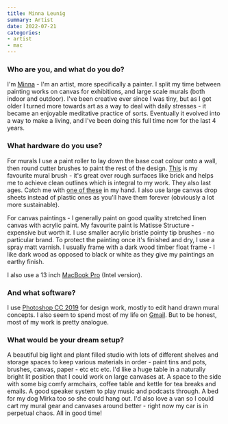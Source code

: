 ```yaml
---
title: Minna Leunig
summary: Artist
date: 2022-07-21
categories:
- artist
- mac
---
```


### Who are you, and what do you do?

I'm [Minna](http://www.minnaleunig.com/ "Minna's website.") - I'm an artist, more specifically a painter. I split my time between painting works on canvas for exhibitions, and large scale murals (both indoor and outdoor). I've been creative ever since I was tiny, but as I got older I turned more towards art as a way to deal with daily stresses - it became an enjoyable meditative practice of sorts. Eventually it evolved into a way to make a living, and I've been doing this full time now for the last 4 years.

### What hardware do you use?

For murals I use a paint roller to lay down the base coat colour onto a wall, then round cutter brushes to paint the rest of the design. [This][25mm-easy-cutter-paint-brush] is my favourite mural brush - it's great over rough surfaces like brick and helps me to achieve clean outlines which is integral to my work. They also last ages. Catch me with [one of these][600ml-paint-pot] in my hand. I also use large canvas drop sheets instead of plastic ones as you'll have them forever (obviously a lot more sustainable). 

For canvas paintings - I generally paint on good quality stretched linen canvas with acrylic paint. My favourite paint is Matisse Structure - expensive but worth it. I use smaller acrylic bristle pointy tip brushes - no particular brand. To protect the painting once it's finished and dry, I use a spray matt varnish. I usually frame with a dark wood timber float frame - I like dark wood as opposed to black or white as they give my paintings an earthy finish.

I also use a 13 inch [MacBook Pro][macbook-pro] (Intel version).

### And what software?

I use [Photoshop CC 2019][photoshop] for design work, mostly to edit hand drawn mural concepts. I also seem to spend most of my life on [Gmail][]. But to be honest, most of my work is pretty analogue.

### What would be your dream setup?

A beautiful big light and plant filled studio with lots of different shelves and storage spaces to keep various materials in order - paint tins and pots, brushes, canvas, paper - etc etc etc. I'd like a huge table in a naturally bright lit position that I could work on large canvases at. A space to the side with some big comfy armchairs, coffee table and kettle for tea breaks and emails. A good speaker system to play music and podcasts through. A bed for my dog Mirka too so she could hang out. I'd also love a van so I could cart my mural gear and canvases around better - right now my car is in perpetual chaos. All in good time!

[25mm-easy-cutter-paint-brush]: http://web.archive.org/web/20230319035447/https://www.bunnings.com.au/uni-pro-25mm-easy-cutter-paint-brush_p1662806 "A paint brush."
[600ml-paint-pot]: http://web.archive.org/web/20220706110051/https://www.bunnings.com.au/uni-pro-600ml-paint-pot-with-handle-and-brush-holder_p1667605 "A paint pot."
[gmail]: https://mail.google.com/mail/u/0/ "Web-based email."
[macbook-pro]: https://www.apple.com/macbook-pro/ "A laptop."
[photoshop]: https://www.adobe.com/products/photoshop.html "A bitmap image editor."
